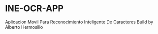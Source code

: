 # INE-OCR-APP
Aplicacion Movil Para Reconocimiento Inteligente De Caracteres
Build by Alberto Hermosillo

